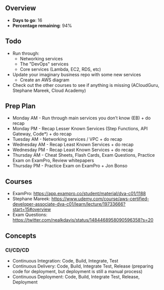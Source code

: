 
## Overview
- **Days to go**: 16
- **Percentage remaining**: 94%

## Todo
- Run through: 
  - Networking services
  - The "DevOps" services
  - Core services (Lambda, EC2, RDS, etc)
- Update your imaginary business repo with some new services
  - Create an AWS diagram
- Check out the other courses to see if anything is missing (ACloudGuru, Stephane Mareek, Cloud Academy)

## Prep Plan
- Monday AM - Run through main services you don’t know (EB) + do recap
- Monday PM - Recap Lesser Known Services (Step Functions, API Gateway, Code*) + do recap
- Tuesday AM - Networking services / VPC + do recap
- Wednesday AM - Recap Least Known Services + do recap
- Wednesday PM - Recap Least Known Services + do recap
- Thursday AM - Cheat Sheets, Flash Cards, Exam Questions, Practice Exam on ExamPro, Review whitepapers
- Thursday PM - Practice Exam on ExamPro + Jon Bonso

## Courses
- ExamPro: https://app.exampro.co/student/material/dva-c01/1188
- Stephane Mareek: https://www.udemy.com/course/aws-certified-developer-associate-dva-c01/learn/lecture/19733666?start=15#overview
- Exam Questions: https://twitter.com/nealkdavis/status/1484468958090596358?s=20

## Concepts

### CI/CD/CD
- Continuous Integration: Code, Build, Integrate, Test
- Continuous Delivery: Code, Build, Integrate Test, Release (preparing code for deployment, but deployment is still a manual process)
- Continuous Deployment: Code, Build, Integrate Test, Release, Deployment 


